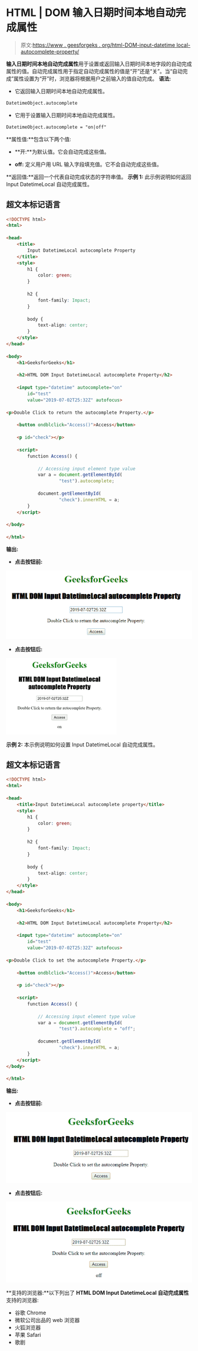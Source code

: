 # HTML | DOM 输入日期时间本地自动完成属性

> 原文:[https://www . geesforgeks . org/html-DOM-input-datetime local-autocomplete-property/](https://www.geeksforgeeks.org/html-dom-input-datetimelocal-autocomplete-property/)

**输入日期时间本地自动完成属性**用于设置或返回输入日期时间本地字段的自动完成属性的值。自动完成属性用于指定自动完成属性的值是“开”还是“关”。当“自动完成”属性设置为“开”时，浏览器将根据用户之前输入的值自动完成。
**语法:**

*   它返回输入日期时间本地自动完成属性。

```html
DatetimeObject.autocomplete
```

*   它用于设置输入日期时间本地自动完成属性。

```html
DatetimeObject.autocomplete = "on|off" 
```

**属性值:**包含以下两个值:

*   **开:**为默认值。它会自动完成这些值。

*   **off:** 定义用户用 URL 输入字段填充值。它不会自动完成这些值。

**返回值:**返回一个代表自动完成状态的字符串值。
**示例 1:** 此示例说明如何返回 Input DatetimeLocal 自动完成属性。

## 超文本标记语言

```html
<!DOCTYPE html>
<html>

<head>
    <title>
        Input DatetimeLocal autocomplete Property
    </title>
    <style>
        h1 {
            color: green;
        }

        h2 {
            font-family: Impact;
        }

        body {
            text-align: center;
        }
    </style>
</head>

<body>
    <h1>GeeksforGeeks</h1>

    <h2>HTML DOM Input DatetimeLocal autocomplete Property</h2>

    <input type="datetime" autocomplete="on"
        id="test"
        value="2019-07-02T25:32Z" autofocus>

<p>Double Click to return the autocomplete Property.</p>

    <button ondblclick="Access()">Access</button>

    <p id="check"></p>

    <script>
        function Access() {

            // Accessing input element type value
            var a = document.getElementById(
                    "test").autocomplete;

            document.getElementById(
                    "check").innerHTML = a;
        }
    </script>

</body>

</html>                   
```

**输出:**

*   **点击按钮前:**

![](img/f4309fb2da48f98fa2ce509f69b570e3.png)

*   **点击按钮后:**

![](img/c4680f54b73d2716132be6c96fdb33d6.png)

**示例 2:** 本示例说明如何设置 Input DatetimeLocal 自动完成属性。

## 超文本标记语言

```html
<!DOCTYPE html>
<html>

<head>
    <title>Input DatetimeLocal autocomplete property</title>
    <style>
        h1 {
            color: green;
        }

        h2 {
            font-family: Impact;
        }

        body {
            text-align: center;
        }
    </style>
</head>

<body>
    <h1>GeeksforGeeks</h1>

    <h2>HTML DOM Input DatetimeLocal autocomplete Property</h2>

    <input type="datetime" autocomplete="on"
        id="test"
        value="2019-07-02T25:32Z" autofocus>

<p>Double Click to set the autocomplete Property.</p>

    <button ondblclick="Access()">Access</button>

    <p id="check"></p>

    <script>
        function Access() {

            // Accessing input element type value
            var a = document.getElementById(
                    "test").autocomplete = "off";

            document.getElementById(
                    "check").innerHTML = a;
        }
    </script>
</body>

</html>                   
```

**输出:**

*   **点击按钮前:**

![](img/664577e550c69e63ffdfe6d3cb172f49.png)

*   **点击按钮后:**

![](img/18c5fd97c4909eba2a1b17bab12cbbf2.png)

**支持的浏览器:**以下列出了 **HTML DOM Input DatetimeLocal 自动完成属性**支持的浏览器:

*   谷歌 Chrome
*   微软公司出品的 web 浏览器
*   火狐浏览器
*   苹果 Safari
*   歌剧